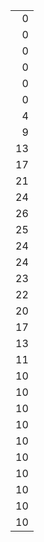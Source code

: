 ||
|---:|
|0|
|0|
|0|
|0|
|0|
|0|
|4|
|9|
|13|
|17|
|21|
|24|
|26|
|25|
|24|
|24|
|23|
|22|
|20|
|17|
|13|
|11|
|10|
|10|
|10|
|10|
|10|
|10|
|10|
|10|
|10|
|10|
